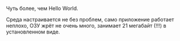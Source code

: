 Чуть более, чем Hello World.

Среда настраивается не без проблем, само приложение работает неплохо, ОЗУ жрёт не очень много, занимает 21 мегабайт (!!!) в установленном виде.
